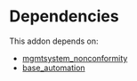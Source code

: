 # Dependencies

This addon depends on:

- [mgmtsystem_nonconformity](https://github.com/bringout/oca-technical)
- [base_automation](https://github.com/bringout/oca-ocb-core)
